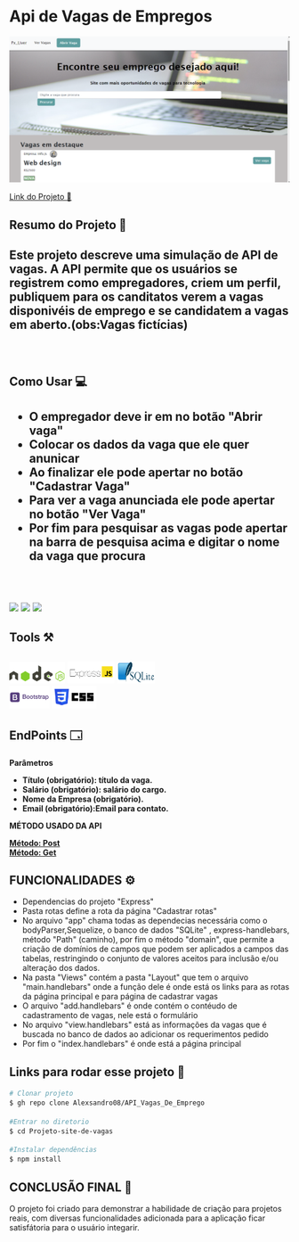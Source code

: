 <h1>Api de Vagas de Empregos</h1>

<img src="./img/img.png"><br>

<a href="https://shy-moon-6673.fly.dev/" target="_blank">Link do Projeto 🔗</a><br>

<h2>Resumo do Projeto 🧾<h2>
<p>Este projeto descreve uma simulação de API de vagas. A API permite que os usuários se registrem como empregadores, criem um perfil, publiquem  para os canditatos verem a vagas disponivéis de emprego e se candidatem a vagas em aberto.(obs:Vagas fictícias)</p><br>


<h2>Como Usar 💻<h2>
<ul>
    <li>O empregador deve ir em no botão "Abrir vaga"</li>
    <li>Colocar os dados da vaga que ele quer anunicar</li>
    <li>Ao finalizar ele pode apertar no botão "Cadastrar Vaga"</li>
    <li>Para ver a vaga anunciada ele pode apertar no botão "Ver Vaga"</li>
    <li>Por fim para pesquisar as vagas pode apertar na barra de pesquisa acima e digitar o nome da vaga que procura</li>

    

</ul> <br>

<img src="./img/api03.gif"> <img src="./img/api01.gif"> <img src="./img/api02.gif">


<h2>Tools ⚒️<h2>
<img src="./img/nodejs_04.jpg" width="100"> 
<img src="./img/images.png" width="84">
<img src="./img/SQLite.png" width="68"><br> 
<img src="./img/bootstrap-logo-vector.png" width="72"> 
<img src="./img/css.png" width="80">

<h2>EndPoints 🗔</h2>
<h4>Parâmetros
<ul>
    <li>Título (obrigatório): título da vaga.</li>
    <li>Salário (obrigatório): salário do cargo.</li>
    <li>Nome da Empresa (obrigatório).
    <li>Email (obrigatório):Email para contato.</li>
</ul>
<p>MÉTODO USADO DA API</p>
 <a href="#">Método: Post</a><br>
 <a href="#">Método: Get</a>

<h2>FUNCIONALIDADES ⚙️</h2>
<ul>
    <li>Dependencias do projeto "Express"</li>
    <li>Pasta rotas define a rota da página "Cadastrar rotas"</li>
    <li>No arquivo "app" chama todas as dependecias necessária como o bodyParser,Sequelize, o banco de dados "SQLite" , express-handlebars, método "Path" (caminho), por fim o método "domain", que permite a criação de domínios de campos que podem ser aplicados a campos das tabelas, restringindo o conjunto de valores aceitos para inclusão e/ou alteração dos dados.
    <li>Na pasta "Views" contém a pasta "Layout" que tem o arquivo "main.handlebars" onde a função dele é onde está os links para as rotas da página principal e para página de cadastrar vagas</li>
    <li>O arquivo "add.handlebars" é onde contém o contéudo de cadastramento de vagas, nele está o formulário</li>
    <li>No arquivo "view.handlebars" está as informações da vagas que é buscada no banco de dados ao adicionar os requerimentos pedido</li>
    <li>Por fim o "index.handlebars" é onde está a página principal</li>
</ul>

<h2>Links para rodar esse projeto 🔗</h2>

````bash
# Clonar projeto
$ gh repo clone Alexsandro08/API_Vagas_De_Emprego

#Entrar no diretorio
$ cd Projeto-site-de-vagas

#Instalar dependências
$ npm install

````

<h2>CONCLUSÃO FINAL 📝</h2>
<p>O projeto foi criado para demonstrar a habilidade de criação para projetos reais, com diversas funcionalidades adicionada para a aplicação ficar satisfátoria para o usuário integarir.</p>

